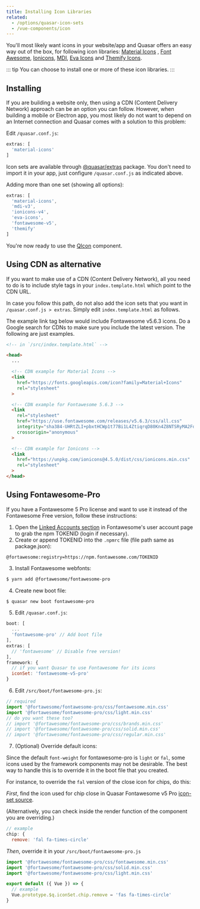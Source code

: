 ```yaml
---
title: Installing Icon Libraries
related:
  - /options/quasar-icon-sets
  - /vue-components/icon
---
```


You'll most likely want icons in your website/app and Quasar offers an easy way out of the box, for following icon libraries: [Material Icons](https://material.io/icons/) , [Font Awesome](http://fontawesome.io/icons/), [Ionicons](http://ionicons.com/), [MDI](https://materialdesignicons.com/), [Eva Icons](https://akveo.github.io/eva-icons) and [Themify Icons](https://themify.me/themify-icons).

::: tip
You can choose to install one or more of these icon libraries.
:::

## Installing
If you are building a website only, then using a CDN (Content Delivery Network) approach can be an option you can follow. However, when building a mobile or Electron app, you most likely do not want to depend on an Internet connection and Quasar comes with a solution to this problem:

Edit `/quasar.conf.js`:

```js
extras: [
  'material-icons'
]
```

Icon sets are available through [@quasar/extras](https://github.com/quasarframework/quasar/extras) package. You don't need to import it in your app, just configure `/quasar.conf.js` as indicated above.

Adding more than one set (showing all options):
```js
extras: [
  'material-icons',
  'mdi-v3',
  'ionicons-v4',
  'eva-icons',
  'fontawesome-v5',
  'themify'
]
```

You're now ready to use the [QIcon](/vue-components/icon) component.

## Using CDN as alternative
If you want to make use of a CDN (Content Delivery Network), all you need to do is to include style tags in your `index.template.html` which point to the CDN URL.

In case you follow this path, do not also add the icon sets that you want in `/quasar.conf.js > extras`. Simply edit `index.template.html` as follows.

The example link tag below would include Fontawesome v5.6.3 icons. Do a Google search for CDNs to make sure you include the latest version. The following are just examples.

```html
<!-- in `/src/index.template.html` -->

<head>
  ...

  <!-- CDN example for Material Icons -->
  <link
    href="https://fonts.googleapis.com/icon?family=Material+Icons"
    rel="stylesheet"
  >

  <!-- CDN example for Fontawesome 5.6.3 -->
  <link
    rel="stylesheet"
    href="https://use.fontawesome.com/releases/v5.6.3/css/all.css"
    integrity="sha384-UHRtZLI+pbxtHCWp1t77Bi1L4ZtiqrqD80Kn4Z8NTSRyMA2Fd33n5dQ8lWUE00s/"
    crossorigin="anonymous"
  >

  <!-- CDN example for Ionicons -->
  <link
    href="https://unpkg.com/ionicons@4.5.0/dist/css/ionicons.min.css"
    rel="stylesheet"
  >
</head>
```

## Using Fontawesome-Pro
If you have a Fontawesome 5 Pro license and want to use it instead of the Fontawesome Free version, follow these instructions:

1. Open the [Linked Accounts section](https://fontawesome.com/account) in Fontawesome's user account page to grab the npm TOKENID (login if necessary).
2. Create or append TOKENID into the `.npmrc` file  (file path same as package.json):
  ```
  @fortawesome:registry=https://npm.fontawesome.com/TOKENID
  ```
3. Install Fontawesome webfonts:
  ```bash
  $ yarn add @fortawesome/fontawesome-pro
  ```
4. Create new boot file:
  ```bash
  $ quasar new boot fontawesome-pro
  ```
5. Edit `/quasar.conf.js`:
  ```js
  boot: [
    ...
    'fontawesome-pro' // Add boot file
  ],
  extras: [
    // 'fontawesome' // Disable free version!
  ],
  framework: {
    // if you want Quasar to use Fontawesome for its icons
    iconSet: 'fontawesome-v5-pro'
  }
  ```
6. Edit `/src/boot/fontawesome-pro.js`:
```js
// required
import '@fortawesome/fontawesome-pro/css/fontawesome.min.css'
import '@fortawesome/fontawesome-pro/css/light.min.css'
// do you want these too?
// import '@fortawesome/fontawesome-pro/css/brands.min.css'
// import '@fortawesome/fontawesome-pro/css/solid.min.css'
// import '@fortawesome/fontawesome-pro/css/regular.min.css'
```
7. (Optional) Override default icons:

Since the default `font-weight` for fontawesome-pro is `light` or `fal`, some icons used by the framework components may not be desirable. The best way to handle this is to override it in the boot file that you created.

For instance, to override the `fal` version of the close icon for chips, do this:

_First_, find the icon used for chip close in Quasar Fontawesome v5 Pro [icon-set source](https://github.com/quasarframework/quasar/blob/dev/ui/icon-set/fontawesome-v5-pro.js).

(Alternatively, you can check inside the render function of the component you are overriding.)

```js
// example
chip: {
  remove: 'fal fa-times-circle'
```

_Then_, override it in your `/src/boot/fontawesome-pro.js`
```js
import '@fortawesome/fontawesome-pro/css/fontawesome.min.css'
import '@fortawesome/fontawesome-pro/css/solid.min.css'
import '@fortawesome/fontawesome-pro/css/light.min.css'

export default ({ Vue }) => {
  // example
  Vue.prototype.$q.iconSet.chip.remove = 'fas fa-times-circle'
}
```
